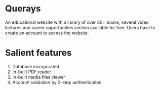 # Querays
An educational website with a library of over 30+ books, several video lectures and career opportunities section available for free. Users have to create an account to access the website.

# Salient features 
1. Database incorporated
2. In-built PDF reader
3. In-built media files viewer
4. Account validation by 2-step authentication
